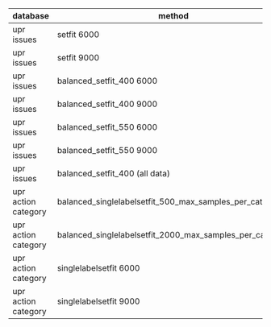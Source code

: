 | database            | method                                                   | f1     |
|---------------------|----------------------------------------------------------|--------|
| upr issues          | setfit 6000                                              | 74.95% |
| upr issues          | setfit 9000                                              | 75.98% |
| upr issues          | balanced_setfit_400 6000                                 | 76.11% |
| upr issues          | balanced_setfit_400 9000                                 | 77.00% |
| upr issues          | balanced_setfit_550 6000                                 | 77.48% |
| upr issues          | balanced_setfit_550 9000                                 | 78.40% |
| upr issues          | balanced_setfit_400 (all data)                           | 82.07% |
| upr action category | balanced_singlelabelsetfit_500_max_samples_per_category  | 84.12% |
| upr action category | balanced_singlelabelsetfit_2000_max_samples_per_category | 86.29% |
| upr action category | singlelabelsetfit  6000                                  | 87.79% |
| upr action category | singlelabelsetfit  9000                                  | 87.80% |